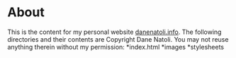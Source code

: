 About
=====

This is the content for my personal website [danenatoli.info](http://www.danenatoli.info). The following directories and their contents are Copyright Dane Natoli. You may not reuse anything therein without my permission:
  *index.html
  *images
  *stylesheets
